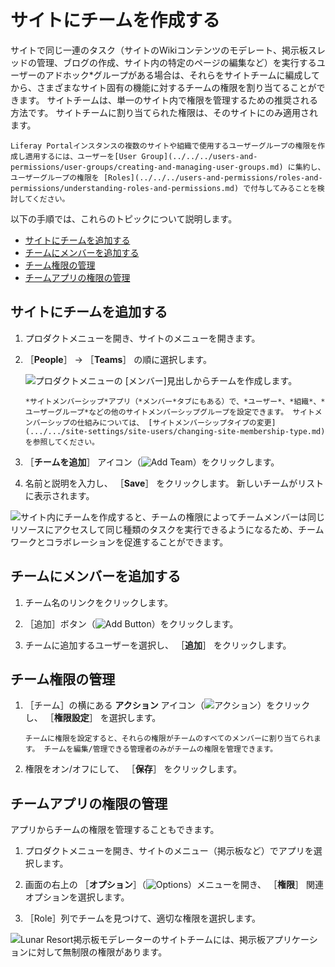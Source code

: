 # サイトにチームを作成する

サイトで同じ一連のタスク（サイトのWikiコンテンツのモデレート、掲示板スレッドの管理、ブログの作成、サイト内の特定のページの編集など）を実行するユーザーの</em>アドホック*グループがある場合は、それらをサイトチームに編成してから、さまざまなサイト固有の機能に対するチームの権限を割り当てることができます。 サイトチームは、単一のサイト内で権限を管理するための推奨される方法です。 サイトチームに割り当てられた権限は、そのサイトにのみ適用されます。</p>

```{note}
Liferay Portalインスタンスの複数のサイトや組織で使用するユーザーグループの権限を作成し適用するには、ユーザーを[User Group](../../../users-and-permissions/user-groups/creating-and-managing-user-groups.md) に集約し、ユーザーグループの権限を [Roles](../../../users-and-permissions/roles-and-permissions/understanding-roles-and-permissions.md) で付与してみることを検討してください。
```

以下の手順では、これらのトピックについて説明します。

* [サイトにチームを追加する](#adding-a-team-to-a-site)
* [チームにメンバーを追加する](#adding-members-to-a-team)
* [チーム権限の管理](#managing-team-permissions)
* [チームアプリの権限の管理](#managing-team-app-permissions)

## サイトにチームを追加する

1. プロダクトメニューを開き、サイトのメニューを開きます。
1. ［**People**］ &rarr; ［**Teams**］ の順に選択します。

    ![プロダクトメニューの [メンバー]見出しからチームを作成します。](./creating-teams-for-sites/images/01.png)

    ```{note}
    *サイトメンバーシップ*アプリ（*メンバー*タブにもある）で、*ユーザー*、*組織*、*ユーザーグループ*などの他のサイトメンバーシップグループを設定できます。 サイトメンバーシップの仕組みについては、 [サイトメンバーシップタイプの変更](.../.../site-settings/site-users/changing-site-membership-type.md) を参照してください。
    ```

1. ［**チームを追加**］ アイコン（![Add Team](../../../images/icon-add.png)）をクリックします。

1. 名前と説明を入力し、 ［**Save**］ をクリックします。 新しいチームがリストに表示されます。

![サイト内にチームを作成すると、チームの権限によってチームメンバーは同じリソースにアクセスして同じ種類のタスクを実行できるようになるため、チームワークとコラボレーションを促進することができます。](./creating-teams-for-sites/images/02.png)

## チームにメンバーを追加する

1. チーム名のリンクをクリックします。

1. ［追加］ボタン（![Add Button](../../../images/icon-add.png)）をクリックします。

1. チームに追加するユーザーを選択し、 ［**追加**］ をクリックします。

## チーム権限の管理

1. ［チーム］の横にある **アクション** アイコン（![アクション](../../../images/icon-actions.png)）をクリックし、 ［**権限設定**］ を選択します。

    ```{note}
    チームに権限を設定すると、それらの権限がチームのすべてのメンバーに割り当てられます。 チームを編集/管理できる管理者のみがチームの権限を管理できます。
    ```

1. 権限をオン/オフにして、 ［**保存**］ をクリックします。

## チームアプリの権限の管理

アプリからチームの権限を管理することもできます。

1. プロダクトメニューを開き、サイトのメニュー（掲示板など）でアプリを選択します。

1. 画面の右上の ［**オプション**］（![Options](../../../images/icon-options.png)）メニューを開き、 ［**権限**］ 関連オプションを選択します。

1. ［Role］列でチームを見つけて、適切な権限を選択します。

![Lunar Resort掲示板モデレーターのサイトチームには、掲示板アプリケーションに対して無制限の権限があります。](./creating-teams-for-sites/images/03.png)
